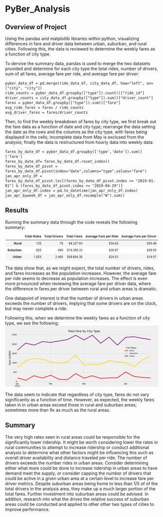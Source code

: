 # PyBer_Analysis

## Overview of Project
Using the pandas and matplotlib libraries within python, visualizing differences in fare and driver data between urban, suburban, and rural cities.  Following this, the data is reviewed to determine the weekly fares as a function of city type.

To dervive the summary data, pandas is used to merge the two datasets provided and determine for each city type the total rides, number of drivers, sum of all fares, average fare per ride, and average fare per driver:

    pyber_data_df = pd.merge(ride_data_df, city_data_df, how="left", on=["city", "city"])
    ride_counts = pyber_data_df.groupby(["type"]).count()["ride_id"]
    driver_counts = city_data_df.groupby(["type"]).sum()["driver_count"]
    fares = pyber_data_df.groupby(["type"]).sum()["fare"]
    avg_ride_fares = fares / ride_counts
    avg_driver_fares = fares/driver_counts

Then, to find the weekly breakdown of fares by city type, we first break out the fare data as a function of date and city type; rearrange the data setting the date as the rows and the columns as the city type, with fares being displayed in the cells; incomplete data from May is exclused from the analysis; finally the data is restructured from hourly data into weekly data:

    fares_by_date_df = pyber_data_df.groupby(['type','date']).sum()['fare']
    fares_by_date_df= fares_by_date_df.reset_index()
    fares_by_date_df_pivot = fares_by_date_df.pivot(index="date",columns="type",values="fare")
    jan_apr_only_df = fares_by_date_df_pivot.loc[(fares_by_date_df_pivot.index >= "2019-01-01") & (fares_by_date_df_pivot.index <= "2019-04-29")]
    jan_apr_only_df.index = pd.to_datetime(jan_apr_only_df.index)
    jan_apr_byweek_df = jan_apr_only_df.resample("W").sum()

## Results
Running the summary data through the code reveals the following summary:

![PyBer City Type Summary](https://github.com/rscalise88/PyBer_Analysis/blob/main/analysis/PyBer_summary.PNG)

The data show that, as we might expect, the total number of drivers, rides, and fares increases as the population increases.  However, the average fare per ride seems to decrease as population increases.  The effect is even more prnounced when reviewing the average fare per driver data, where the difference in fares per driver between rural and urban areas is dramatic.

One datapoint of interest is that the number of drivers in urban areas exceeds the number of drivers, implying that some drivers are on the clock, but may never complete a ride.


Following this, when we determine the weekly fares as a function of city type, we see the following:
![Weekly Fares by City Type](https://github.com/rscalise88/PyBer_Analysis/blob/main/analysis/PyBer_fare_summary.png)

The data seem to indicate that regardless of city type, fares do not vary significantly as a function of time.  However, as expected, the weekly fares taken in in urban areas exceed those in rural and suburban areas; sometimes more than 9x as much as the rural areas.

## Summary 
The very high rates seen in rural areas could be responsible for the significantly lower ridership.  It might be worth considering lower the rates in rural communities to attempt to increase ridership or conduct additional analysis to determine what other factors might be influencing this such as overall driver availability and distance traveled per ride.
The number of drivers exceeds the number rides in urban areas.  Consider determining either what more could be done to increase ridership in urban areas to have demand meet the supply, or consider capping the number of drivers that could be active in a given urban area at a certain level to increase fare per driver metrics.
Despite suburban areas being home to less than 1/5 of of the total drivers in the analysis area, they make up a much larger portion of the total fares.  Further investment into suburban areas could be advised.  In addition, research into what the drives the relative success of suburban areas could be conducted and applied to other other two types of cities to improve performance.
